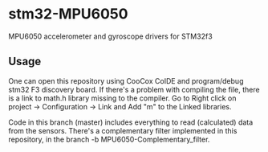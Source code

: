 # stm32-MPU6050
MPU6050 accelerometer and gyroscope drivers for STM32f3

## Usage
One can open this repository using CooCox CoIDE and program/debug stm32 F3 discovery board. If there's a problem with
compiling the file, there is a link to math.h library missing to the compiler.
Go to Right click on project -> Configuration -> Link and Add "m" to the Linked libraries.

Code in this branch (master) includes everything to read (calculated) data from the sensors. There's a complementary filter
implemented in this repository, in the branch -b MPU6050-Complementary_filter.


